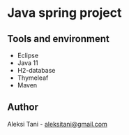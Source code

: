 # Java spring project

## Tools and environment
- Eclipse 
- Java 11
- H2-database
- Thymeleaf
- Maven


## Author
Aleksi Tani - aleksitani@gmail.com
